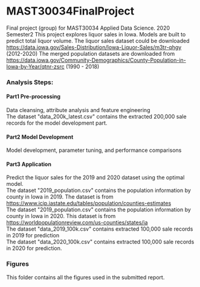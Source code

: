# MAST30034FinalProject
Final project (group) for MAST30034 Applied Data Science. 2020 Semester2 
This project explores liquor sales in Iowa. Models are built to predict total liquor volume. 
The liquor sales dataset could be downloaded https://data.iowa.gov/Sales-Distribution/Iowa-Liquor-Sales/m3tr-qhgy (2012-2020)
The merged population datasets are downloaded from   https://data.iowa.gov/Community-Demographics/County-Population-in-Iowa-by-Year/qtnr-zsrc (1990 - 2018)
                                                     
### Analysis Steps:
#### Part1 Pre-processing
  Data cleansing, attribute analysis and feature engineering \
  The dataset "data_200k_latest.csv" contains the extracted 200,000 sale records for the model development part. 
#### Part2 Model Development
  Model development, parameter tuning, and performance comparisons
#### Part3 Application 
  Predict the liquor sales for the 2019 and 2020 dataset using the optimal model. \
  The dataset "2019_population.csv" contains the population information by county in Iowa in 2019. The dataset is from https://www.icip.iastate.edu/tables/population/counties-estimates \
  The dataset "2019_population.csv" contains the population information by county in Iowa in 2020. This dataset is from https://worldpopulationreview.com/us-counties/states/ia \
  The dataset "data_2019_100k.csv" contains extracted 100,000 sale records in 2019 for prediction  \
  The dataset "data_2020_100k.csv" contains extracted 100,000 sale records in 2020 for prediction.  
  
### Figures 
This folder contains all the figures used in the submitted report. 
